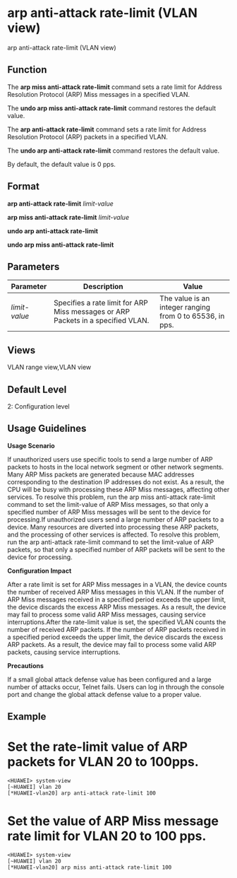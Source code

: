 arp anti-attack rate-limit (VLAN view)
======================================

arp anti-attack rate-limit (VLAN view)

Function
--------



The **arp miss anti-attack rate-limit** command sets a rate limit for Address Resolution Protocol (ARP) Miss messages in a specified VLAN.

The **undo arp miss anti-attack rate-limit** command restores the default value.

The **arp anti-attack rate-limit** command sets a rate limit for Address Resolution Protocol (ARP) packets in a specified VLAN.

The **undo arp anti-attack rate-limit** command restores the default value.



By default, the default value is 0 pps.


Format
------

**arp anti-attack rate-limit** *limit-value*

**arp miss anti-attack rate-limit** *limit-value*

**undo arp anti-attack rate-limit**

**undo arp miss anti-attack rate-limit**


Parameters
----------

| Parameter | Description | Value |
| --- | --- | --- |
| *limit-value* | Specifies a rate limit for ARP Miss messages or ARP Packets in a specified VLAN. | The value is an integer ranging from 0 to 65536, in pps. |



Views
-----

VLAN range view,VLAN view


Default Level
-------------

2: Configuration level


Usage Guidelines
----------------

**Usage Scenario**



If unauthorized users use specific tools to send a large number of ARP packets to hosts in the local network segment or other network segments. Many ARP Miss packets are generated because MAC addresses corresponding to the destination IP addresses do not exist. As a result, the CPU will be busy with processing these ARP Miss messages, affecting other services. To resolve this problem, run the arp miss anti-attack rate-limit command to set the limit-value of ARP Miss messages, so that only a specified number of ARP Miss messages will be sent to the device for processing.If unauthorized users send a large number of ARP packets to a device. Many resources are diverted into processing these ARP packets, and the processing of other services is affected. To resolve this problem, run the arp anti-attack rate-limit command to set the limit-value of ARP packets, so that only a specified number of ARP packets will be sent to the device for processing.



**Configuration Impact**



After a rate limit is set for ARP Miss messages in a VLAN, the device counts the number of received ARP Miss messages in this VLAN. If the number of ARP Miss messages received in a specified period exceeds the upper limit, the device discards the excess ARP Miss messages. As a result, the device may fail to process some valid ARP Miss messages, causing service interruptions.After the rate-limit value is set, the specified VLAN counts the number of received ARP packets. If the number of ARP packets received in a specified period exceeds the upper limit, the device discards the excess ARP packets. As a result, the device may fail to process some valid ARP packets, causing service interruptions.



**Precautions**



If a small global attack defense value has been configured and a large number of attacks occur, Telnet fails. Users can log in through the console port and change the global attack defense value to a proper value.




Example
-------

# Set the rate-limit value of ARP packets for VLAN 20 to 100pps.
```
<HUAWEI> system-view
[~HUAWEI] vlan 20
[*HUAWEI-vlan20] arp anti-attack rate-limit 100

```

# Set the value of ARP Miss message rate limit for VLAN 20 to 100 pps.
```
<HUAWEI> system-view
[~HUAWEI] vlan 20
[*HUAWEI-vlan20] arp miss anti-attack rate-limit 100

```